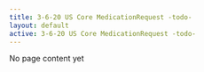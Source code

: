 ```yaml
---
title: 3-6-20 US Core MedicationRequest -todo-
layout: default
active: 3-6-20 US Core MedicationRequest -todo-
---
```


No page content yet